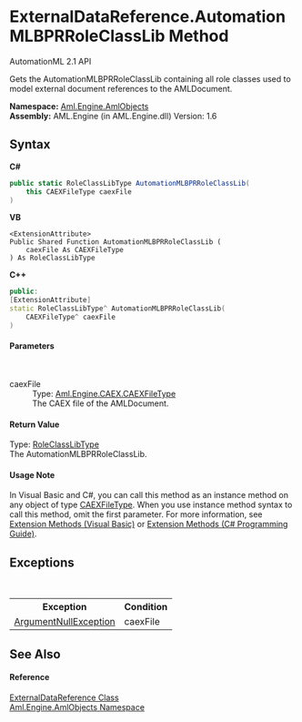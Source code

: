 # ExternalDataReference.AutomationMLBPRRoleClassLib Method 
AutomationML 2.1 API 

Gets the AutomationMLBPRRoleClassLib containing all role classes used to model external document references to the AMLDocument.

**Namespace:**&nbsp;<a href="N_Aml_Engine_AmlObjects">Aml.Engine.AmlObjects</a><br />**Assembly:**&nbsp;AML.Engine (in AML.Engine.dll) Version: 1.6

## Syntax

**C#**<br />
``` C#
public static RoleClassLibType AutomationMLBPRRoleClassLib(
	this CAEXFileType caexFile
)
```

**VB**<br />
``` VB
<ExtensionAttribute>
Public Shared Function AutomationMLBPRRoleClassLib ( 
	caexFile As CAEXFileType
) As RoleClassLibType
```

**C++**<br />
``` C++
public:
[ExtensionAttribute]
static RoleClassLibType^ AutomationMLBPRRoleClassLib(
	CAEXFileType^ caexFile
)
```


#### Parameters
&nbsp;<dl><dt>caexFile</dt><dd>Type: <a href="T_Aml_Engine_CAEX_CAEXFileType">Aml.Engine.CAEX.CAEXFileType</a><br />The CAEX file of the AMLDocument.</dd></dl>

#### Return Value
Type: <a href="T_Aml_Engine_CAEX_RoleClassLibType">RoleClassLibType</a><br />The AutomationMLBPRRoleClassLib.

#### Usage Note
In Visual Basic and C#, you can call this method as an instance method on any object of type <a href="T_Aml_Engine_CAEX_CAEXFileType">CAEXFileType</a>. When you use instance method syntax to call this method, omit the first parameter. For more information, see <a href="https://docs.microsoft.com/dotnet/visual-basic/programming-guide/language-features/procedures/extension-methods" target="_blank" rel="noopener noreferrer">Extension Methods (Visual Basic)</a> or <a href="https://docs.microsoft.com/dotnet/csharp/programming-guide/classes-and-structs/extension-methods" target="_blank" rel="noopener noreferrer">Extension Methods (C# Programming Guide)</a>.

## Exceptions
&nbsp;<table><tr><th>Exception</th><th>Condition</th></tr><tr><td><a href="https://docs.microsoft.com/dotnet/api/system.argumentnullexception" target="_parent" rel="noopener noreferrer">ArgumentNullException</a></td><td>caexFile</td></tr></table>

## See Also


#### Reference
<a href="T_Aml_Engine_AmlObjects_ExternalDataReference">ExternalDataReference Class</a><br /><a href="N_Aml_Engine_AmlObjects">Aml.Engine.AmlObjects Namespace</a><br />
